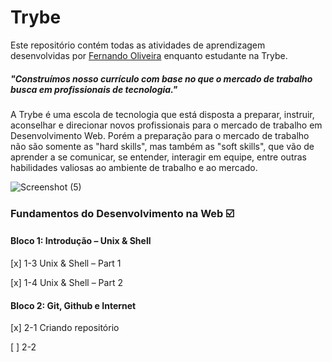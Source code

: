 ﻿# Trybe

Este repositório contém todas as atividades de aprendizagem desenvolvidas por [Fernando Oliveira](www.linkedin.com/in/fernando1806) enquanto estudante na Trybe.

##### "Construímos nosso currículo com base no que o mercado de trabalho busca em profissionais de tecnologia."

A Trybe é uma escola de tecnologia que está disposta a preparar, instruir, aconselhar e direcionar novos profissionais para o mercado de trabalho em Desenvolvimento Web. Porém a preparação para o mercado de trabalho não são somente as "hard skills", mas também as "soft skills", que vão de aprender a se comunicar, se entender, interagir em equipe, entre outras habilidades valiosas ao ambiente de trabalho e ao mercado.

![Screenshot (5)](https://user-images.githubusercontent.com/104437536/166400342-4d7af304-4d84-4baa-975a-28829f09ce91.png)

### Fundamentos do Desenvolvimento na Web :ballot_box_with_check:

#### Bloco 1: Introdução – Unix & Shell

[x] 1-3 Unix & Shell – Part 1

[x] 1-4 Unix & Shell – Part 2

#### Bloco 2: Git, Github e Internet

[x] 2-1 Criando repositório

[ ] 2-2 
